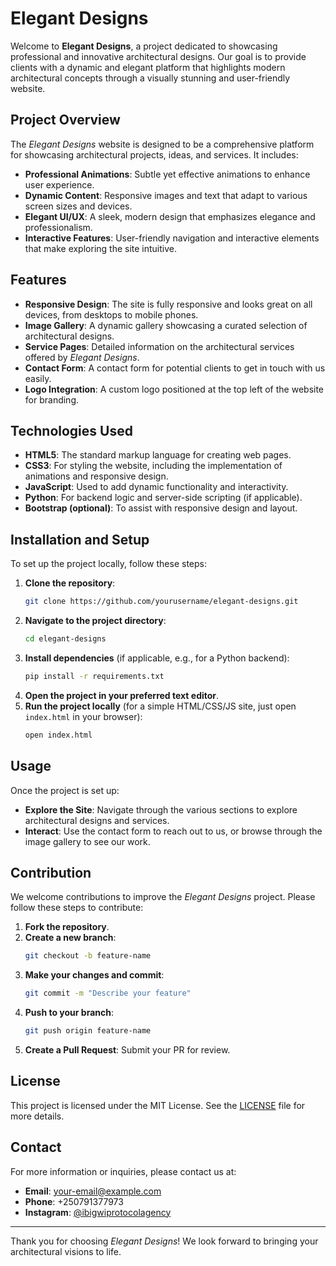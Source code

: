 # Elegant Designs

Welcome to **Elegant Designs**, a project dedicated to showcasing professional and innovative architectural designs. Our goal is to provide clients with a dynamic and elegant platform that highlights modern architectural concepts through a visually stunning and user-friendly website.

## Project Overview

The *Elegant Designs* website is designed to be a comprehensive platform for showcasing architectural projects, ideas, and services. It includes:

- **Professional Animations**: Subtle yet effective animations to enhance user experience.
- **Dynamic Content**: Responsive images and text that adapt to various screen sizes and devices.
- **Elegant UI/UX**: A sleek, modern design that emphasizes elegance and professionalism.
- **Interactive Features**: User-friendly navigation and interactive elements that make exploring the site intuitive.

## Features

- **Responsive Design**: The site is fully responsive and looks great on all devices, from desktops to mobile phones.
- **Image Gallery**: A dynamic gallery showcasing a curated selection of architectural designs.
- **Service Pages**: Detailed information on the architectural services offered by *Elegant Designs*.
- **Contact Form**: A contact form for potential clients to get in touch with us easily.
- **Logo Integration**: A custom logo positioned at the top left of the website for branding.

## Technologies Used

- **HTML5**: The standard markup language for creating web pages.
- **CSS3**: For styling the website, including the implementation of animations and responsive design.
- **JavaScript**: Used to add dynamic functionality and interactivity.
- **Python**: For backend logic and server-side scripting (if applicable).
- **Bootstrap (optional)**: To assist with responsive design and layout.

## Installation and Setup

To set up the project locally, follow these steps:

1. **Clone the repository**:
    ```bash
    git clone https://github.com/yourusername/elegant-designs.git
    ```
2. **Navigate to the project directory**:
    ```bash
    cd elegant-designs
    ```
3. **Install dependencies** (if applicable, e.g., for a Python backend):
    ```bash
    pip install -r requirements.txt
    ```
4. **Open the project in your preferred text editor**.
5. **Run the project locally** (for a simple HTML/CSS/JS site, just open `index.html` in your browser):
    ```bash
    open index.html
    ```

## Usage

Once the project is set up:

- **Explore the Site**: Navigate through the various sections to explore architectural designs and services.
- **Interact**: Use the contact form to reach out to us, or browse through the image gallery to see our work.

## Contribution

We welcome contributions to improve the *Elegant Designs* project. Please follow these steps to contribute:

1. **Fork the repository**.
2. **Create a new branch**:
    ```bash
    git checkout -b feature-name
    ```
3. **Make your changes and commit**:
    ```bash
    git commit -m "Describe your feature"
    ```
4. **Push to your branch**:
    ```bash
    git push origin feature-name
    ```
5. **Create a Pull Request**: Submit your PR for review.

## License

This project is licensed under the MIT License. See the [LICENSE](LICENSE) file for more details.

## Contact

For more information or inquiries, please contact us at:

- **Email**: [your-email@example.com](mailto:your-email@example.com)
- **Phone**: +250791377973
- **Instagram**: [@ibigwiprotocolagency](https://www.instagram.com/ibigwiprotocolagency)

---

Thank you for choosing *Elegant Designs*! We look forward to bringing your architectural visions to life.
